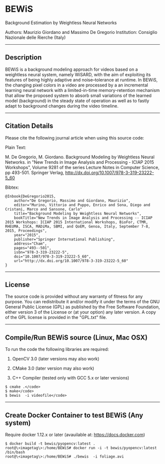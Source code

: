 # BEWiS
Background Estimation by Weightless Neural Networks

Authors: Maurizio Giordano and Massimo De Gregorio
Institution:  Consiglio Nazionale delle Rierche (Italy)

----------------------
Description
----------------------

BEWiS is a background modeling approach for videos based on a weightless neural system, 
namely WiSARD, with the aim of exploiting its features of being highly adaptive and 
noise–tolerance at runtime.
In BEWiS, the changing pixel colors in a video are processed by a an incremental 
learning neural network with a limited-in-time memory-retention mechanism that allow the
proposed system to absorb small variations of the learned model (background) 
in the steady state of operation as well as to  fastly adapt to background 
changes during the video timeline.

----------------------
Citation Details
----------------------
  
Please cite the following journal article when using this source code:

Plain Text:

 M. De Gregorio, M. Giordano.
 Background Modeling by Weightless Neural Networks.
 in "New Trends in Image Analysis and Processing - ICIAP 2015 Workshops", 
 Volume 9281 of the series Lecture Notes in Computer Science, pp 493-501.
 Springer Verlag, http://dx.doi.org/10.1007/978-3-319-23222-5_60 
 
Bibtex:

```
@Inbook{DeGregorio2015,
    author="De Gregorio, Massimo and Giordano, Maurizio",
    editor="Murino, Vittorio and Puppo, Enrico and Sona, Diego and Cristani, Marco and Sansone, Carlo"
    title="Background Modeling by Weightless Neural Networks",
    bookTitle="New Trends in Image Analysis and Processing -- ICIAP 2015 Workshops: ICIAP 2015 International Workshops, BioFor, CTMR, RHEUMA, ISCA, MADiMa, SBMI, and QoEM, Genoa, Italy, September 7-8, 2015, Proceedings",
    year="2015",
    publisher="Springer International Publishing",
    address="Cham",
    pages="493--501",
    isbn="978-3-319-23222-5",
    doi="10.1007/978-3-319-23222-5_60",
    url="http://dx.doi.org/10.1007/978-3-319-23222-5_60"
}
```

----------------------
License
----------------------
  
The source code is provided without any warranty of fitness for any purpose.
You can redistribute it and/or modify it under the terms of the
GNU General Public License (GPL) as published by the Free Software Foundation,
either version 3 of the License or (at your option) any later version.
A copy of the GPL license is provided in the "GPL.txt" file.

----------------------
Compile/Run BEWiS source (Linux, Mac OSX)
----------------------

To run the code the following libraries are required:

1. OpenCV 3.0 (later versions may also work)

2. CMake  3.0  (later version may also work)

3. C++ Compiler (tested only with GCC 5.x or later versions)

```
$ cmake .</code>
$ make</code>
$ bewis  -i videofile</code>
```

----------------------
Create Docker Container to test BEWiS (Any system)
----------------------

Require docker 1.12.x or later (avauilable at: https://docs.docker.com)

```
$ docker build -t bewis/pyopencv:latest .
root@\<imagetag\>:/home/BEWiS# docker run -i -t bewis/pyopencv:latest /bin/bash
root@\<imagetag\>:/home/BEWiS# ./bewis  -i foliage.avi
```


